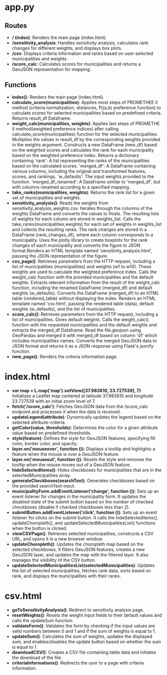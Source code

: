 # app.py
## Routes
- **/ (index)**: Renders the main page (index.html).
- **/sensitivity_analysis**: Handles sensitivity analysis, calculates rank changes for different weights, and displays box plots.
- **/csv**: Displays criteria information and ranks based on user-selected municipalities and weights.
- **/score_calc**: Calculates scores for municipalities and returns a GeoJSON representation for mapping.

## Functions
- **index()**: Renders the main page (index.html).
- **calculate_score(municipalities)**: Applies most steps of PROMETHEE II method (criteria normalization, distances, Pj(a,b) preference function) to calculate scores for selected municipalities based on predefined criteria. Returns result_df Dataframe.
- **weight_calc(municipalities, weights)**: Applies last steps of PROMETHE II method(weighted preference indices) after calling calculate_score(municipalities) function for the selected municipalities. Multiplies the values in result_df by the corresponding weights provided in the weights argument. Constructs a new DataFrame (new_df) based on the weighted scores and calculates the rank for each municipality based on the weighted preference index. Returns a dictionary containing 'rank': A list representing the ranks of the municipalities based on the calculated scores.
'merged_df': A DataFrame containing various columns, including the original and transformed features, scores, and rankings.
'w_defaults': The input weights provided to the function.
'merged_df_renamed': A DataFrame similar to 'merged_df', but with columns renamed according to a specified mapping.
- **take_ranks(municipalities, weights)**: Returns the rank list for a given set of municipalities and weights.
- **sensitivity_analysis()**: Reads the weights from sensitivity_analysis_weights.csv. Iterates through the columns of the weights DataFrame and converts the values to floats. The resulting lists of weights for each column are stored in weights_list. Calls the take_ranks(municipalities,weights) for each set of weights in weights_list and collects the resulting ranks. The rank changes are stored in a DataFrame (rank_changes_df), where each column corresponds to a municipality. Uses the plotly library to create boxplots for the rank changes of each municipality and converts the figure to JSON format.Renders an HTML template named 'sensitivity_analysis.html', passing the JSON representation of the figure.
- **csv_page()**: Retrieves parameters from the HTTP request, including a list of municipalities (municipalities) and weights (w1 to w10). These weights are used to calculate the weighted preference index. Calls the weight_calc function with the provided municipalities and the default weights. Extracts relevant information from the result of the weight_calc function, including the renamed DataFrame (merged_df) and default weights (w_defaults). Converts the DataFrame (merged_df) to an HTML table (rendered_table) without displaying the index. Renders an HTML template named 'csv.html', passing the rendered table (data), default weights (w_defaults), and the list of municipalities.
- **score_calc()**: Retrieves parameters from the HTTP request, including a list of municipalities. Gives default weights. Calls the weight_calc() function with the requested municipalities and the default weights and extracts the merged_df Dataframe. Read the file.geojson using GeoPandas and merged it with merged_df based on column 'd1' which includes municipalities names. Converts the merged GeoJSON data to JSON format and returns it as a JSON response using Flask's jsonify function.
- **new_page()**: Renders the criteria information page.


# index.html
- **var map = L.map('map').setView([37.983810, 23.727539], 7)**: Initializes a Leaflet map centered at latitude 37.983810 and longitude 23.727539 with an initial zoom level of 7.
- **fetch('/score_calc')**: Fetches GeoJSON data from the /score_calc endpoint and processes it when the data is received.
- **updateLegend(attribute)**: Dynamically updates the legend based on the selected attribute-criteria.
- **getColor(value, thresholds)**: Determines the color for a given attribute value based on predefined thresholds.
- **style(feature)**: Defines the style for GeoJSON features, specifying fill color, border color, and opacity.
- **layer.on('mouseover', function ())**: Displays a tooltip and highlights a feature when the mouse is over a GeoJSON feature.
- **layer.on('mouseout', function ())**: Resets the style and removes the tooltip when the mouse moves out of a GeoJSON feature.
- **hideSelectedItems()**: Hides checkboxes for municipalities that are in the selectedMunicipalities array.
- **generateCheckboxes(searchText)**: Generates checkboxes based on the provided searchText-input.
- **municipalityForm.addEventListener('change', function ())**:  Sets up an event listener for changes in the municipality form. It updates the disabled state of the submit button based on the number of checked checkboxes (disable if checked checkboxes less than 2).
- **submitButton.addEventListener('click', function ())**: Sets up an event listener for clicks on the submit button. It calls the hideSelectedItems(), updateChoropleth(), and updateSelectedMunicipalitiesList() functions when the button is clicked.
- **viewCSVPage()**:  Retrieves selected municipalities, constructs a CSV URL, and opens it in a new browser window. 
- **updateChoropleth()**: Updates the choropleth map based on the selected checkboxes. It filters GeoJSON features, creates a new GeoJSON layer, and updates the map with the filtered layer. It also manages the visibility of the CSV button.
- **updateSelectedMunicipalitiesList(selectedMunicipalities)**: Updates the list of selected municipalities, fetches rank data, sorts based on rank, and displays the municipalities with their ranks.

# csv.html

- **goToSensitivityAnalysis()**: Redirect to sensitivity analysis page.
- **resetWeights()**: Resets the weight input fields to their default values and calls the updateSum function.
- **validateForm()**: Validates the form by checking if the input values are valid numbers between 0 and 1 and if the sum of weights is equal to 1.
- **updateSum()**: Calculates the sum of weights, updates the displayed sum, and enables/disables the update button based on whether the sum is equal to 1.
- **downloadCSV()**: Creates a CSV file containing table data and initiates the download of the file.
- **criteriaInformations()**: Redirects the user to a page with criteria information.
